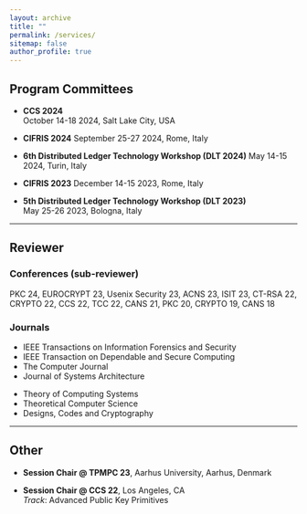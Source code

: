 ```yaml
---
layout: archive
title: ""
permalink: /services/
sitemap: false
author_profile: true
---
```


## Program Committees ##

- **CCS 2024**  
October 14-18 2024, Salt Lake City, USA

- **CIFRIS 2024**
September 25-27 2024, Rome, Italy

- **6th Distributed Ledger Technology Workshop (DLT 2024)** 
May 14-15 2024, Turin, Italy

- **CIFRIS 2023**
December 14-15 2023, Rome, Italy

- **5th Distributed Ledger Technology Workshop (DLT 2023)**  
May 25-26 2023, Bologna, Italy

---

## Reviewer ##

### Conferences (sub-reviewer) ####

PKC 24, EUROCRYPT 23, Usenix Security 23, ACNS 23, ISIT 23, CT-RSA 22, CRYPTO 22, CCS 22, TCC 22, CANS 21, PKC 20, CRYPTO 19, CANS 18

### Journals ####

- IEEE Transactions on Information Forensics and Security
- IEEE Transaction on Dependable and Secure Computing 
- The Computer Journal 
- Journal of Systems Architecture
<!-- - IET Information Security -->
- Theory of Computing Systems
- Theoretical Computer Science 
- Designs, Codes and Cryptography

---

## Other ##

- **Session Chair @ TPMPC 23**, Aarhus University, Aarhus, Denmark

- **Session Chair @ CCS 22**, Los Angeles, CA  
*Track*: Advanced Public Key Primitives
